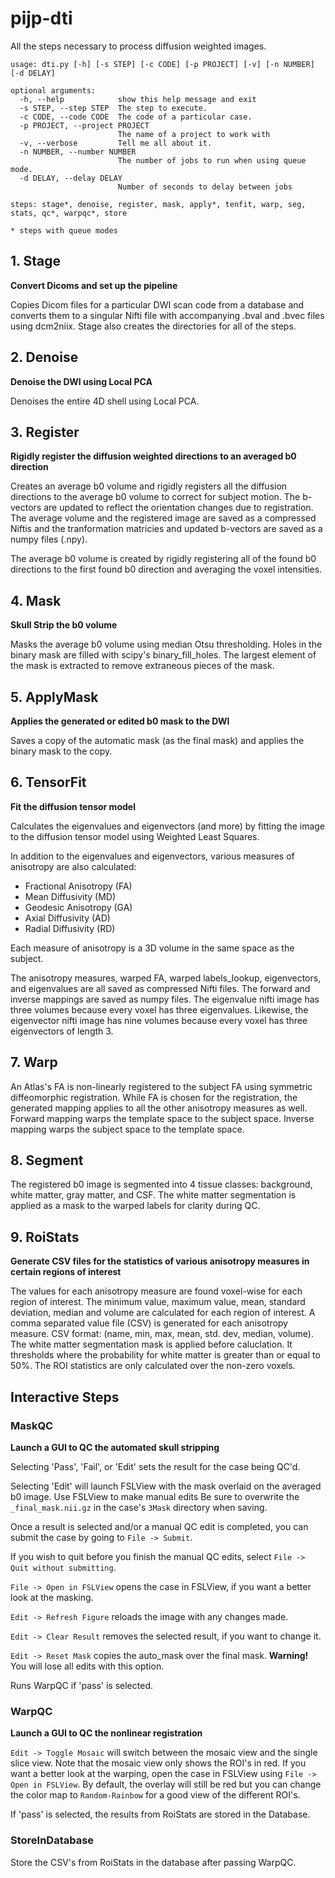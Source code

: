 # pijp-dti

All the steps necessary to process diffusion weighted images.

```
usage: dti.py [-h] [-s STEP] [-c CODE] [-p PROJECT] [-v] [-n NUMBER] [-d DELAY]

optional arguments:
  -h, --help            show this help message and exit
  -s STEP, --step STEP  The step to execute.
  -c CODE, --code CODE  The code of a particular case.
  -p PROJECT, --project PROJECT
                        The name of a project to work with
  -v, --verbose         Tell me all about it.
  -n NUMBER, --number NUMBER
                        The number of jobs to run when using queue mode.
  -d DELAY, --delay DELAY
                        Number of seconds to delay between jobs

steps: stage*, denoise, register, mask, apply*, tenfit, warp, seg, stats, qc*, warpqc*, store

* steps with queue modes

```


## 1. Stage

**Convert Dicoms and set up the pipeline**

Copies Dicom files for a particular DWI scan code from a database and
converts them to a singular Nifti file with accompanying .bval and
.bvec files using dcm2niix. Stage also creates the directories for all of the steps.

## 2. Denoise

**Denoise the DWI using Local PCA**

Denoises the entire 4D shell using Local PCA.


## 3. Register

**Rigidly register the diffusion weighted directions to an averaged
b0 direction**

Creates an average b0 volume and rigidly registers all the diffusion
directions to the average b0 volume to correct for subject motion.
The b-vectors are updated to reflect the orientation changes due to registration.
The average volume and the registered image are saved as a compressed
Niftis and the tranformation matricies and updated b-vectors are saved as a numpy files (.npy).

The average b0 volume is created by rigidly registering all of the found
b0 directions to the first found b0 direction and averaging the voxel
intensities.

## 4. Mask

**Skull Strip the b0 volume**

Masks the average b0 volume using median Otsu thresholding. Holes in the binary mask
are filled with scipy's binary_fill_holes. The largest element of the mask is extracted
to remove extraneous pieces of the mask.

## 5. ApplyMask

**Applies the generated or edited b0 mask to the DWI**

Saves a copy of the automatic mask (as the final mask)
and applies the binary mask to the copy.

## 6. TensorFit

**Fit the diffusion tensor model**

Calculates the eigenvalues and eigenvectors (and more) by fitting the
image to the diffusion tensor model using Weighted Least Squares.

In addition to the eigenvalues and eigenvectors, various measures of
anisotropy are also calculated:

* Fractional Anisotropy (FA)
* Mean Diffusivity (MD)
* Geodesic Anisotropy (GA)
* Axial Diffusivity (AD)
* Radial Diffusivity (RD)

Each measure of anisotropy is a 3D volume in the same space as the subject.

The anisotropy measures, warped FA, warped labels_lookup, eigenvectors, and
eigenvalues are all saved as compressed Nifti files. The forward and
inverse mappings are saved as numpy files. The eigenvalue nifti image has three volumes
because every voxel has three eigenvalues. Likewise, the eigenvector nifti image has
nine volumes because every voxel has three eigenvectors of length 3.

## 7. Warp

An Atlas's FA is non-linearly registered to the subject FA using
symmetric diffeomorphic registration. While FA is chosen for the
registration, the generated mapping applies to all the other anisotropy
measures as well. Forward mapping warps the template space to the subject space.
Inverse mapping warps the subject space to the template space.

## 8. Segment

The registered b0 image is segmented into 4 tissue classes: background, white matter,
gray matter, and CSF. The white matter segmentation is applied as a mask to the warped labels
for clarity during QC.

## 9. RoiStats

**Generate CSV files for the statistics of various anisotropy measures in
certain regions of interest**

The values for each anisotropy measure are found voxel-wise for each
region of interest. The minimum value, maximum value, mean, standard
deviation, median and volume are calculated for each region of interest.
A comma separated value file (CSV) is generated for each anisotropy measure.
CSV format: (name, min, max, mean, std. dev, median, volume).
The white matter segmentation mask is applied before caluclation. It thresholds
where the probability for white matter is greater than or equal to 50%.
The ROI statistics are only calculated over the non-zero voxels.

## Interactive Steps

### MaskQC

**Launch a GUI to QC the automated skull stripping**

Selecting 'Pass', 'Fail', or 'Edit' sets the result for the case being QC'd.

Selecting
'Edit' will launch FSLView with the mask overlaid on the averaged b0 image. Use FSLView to make manual edits
Be sure to overwrite the `_final_mask.nii.gz` in the case's `3Mask` directory when saving.

Once a result is selected and/or a manual QC edit is completed, you can submit the
case by going to `File -> Submit`.

If you wish to quit before you finish the manual QC edits,
select `File -> Quit without submitting`.

`File -> Open in FSLView` opens the case in FSLView, if you want a better look at the masking.

`Edit -> Refresh Figure` reloads the image with any changes made.

`Edit -> Clear Result` removes the selected result, if you want to change it.

`Edit -> Reset Mask` copies the auto_mask over the final mask. **Warning!** You will lose all edits with this option.

Runs WarpQC if 'pass' is selected.

### WarpQC

**Launch a GUI to QC the nonlinear registration**

`Edit -> Toggle Mosaic` will switch between the mosaic view and the single slice view. Note that the mosaic view only
shows the ROI's in red. If you want a better look at the warping, open the case in FSLView using `File -> Open in FSLView`.
By default, the overlay will still be red but you can change the color map to `Random-Rainbow` for a good view of the
different ROI's.


If 'pass' is selected, the results from RoiStats are stored in the Database.

### StoreInDatabase

Store the CSV's from RoiStats in the database after passing WarpQC.
